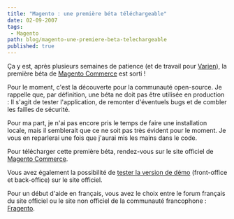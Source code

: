 ```yaml
---
title: "Magento : une première béta téléchargeable"
date: 02-09-2007
tags:
 - Magento
path: blog/magento-une-premiere-beta-telechargeable
published: true
---
```

Ça y est, après plusieurs semaines de patience (et de travail pour [Varien](http://www.varien.com/)), la première béta de [Magento Commerce](/tags/magento) est sorti !

Pour le moment, c'est la découverte pour la communauté open-source. Je rappelle que, par définition, une béta ne doit pas être utilisée en production : Il s'agit de tester l'application, de remonter d'éventuels bugs et de combler les failles de sécurité.
<!-- excerpt -->
Pour ma part, je n'ai pas encore pris le temps de faire une installation locale, mais il semblerait que ce ne soit pas très évident pour le moment. Je vous en reparlerai une fois que j'aurai mis les mains dans le code.

Pour télécharger cette première béta, rendez-vous sur le site officiel de [Magento Commerce](http://www.magentocommerce.com/).

Vous avez également la possibilité de [tester la version de démo](http://www.magentocommerce.com/demo) (front-office et back-office) sur le site officiel.

Pour un début d'aide en français, vous avez le choix entre le forum français du site officiel ou le site non officiel de la communauté francophone : [Fragento](http://www.fragento.org/).
